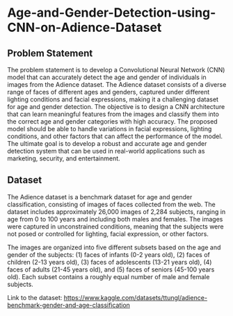 # Age-and-Gender-Detection-using-CNN-on-Adience-Dataset

## Problem Statement
The problem statement is to develop a Convolutional Neural Network (CNN) model that can accurately detect the age and gender of individuals in images from the Adience dataset. The Adience dataset consists of a diverse range of faces of different ages and genders, captured under different lighting conditions and facial expressions, making it a challenging dataset for age and gender detection. The objective is to design a CNN architecture that can learn meaningful features from the images and classify them into the correct age and gender categories with high accuracy. The proposed model should be able to handle variations in facial expressions, lighting conditions, and other factors that can affect the performance of the model. The ultimate goal is to develop a robust and accurate age and gender detection system that can be used in real-world applications such as marketing, security, and entertainment.



## Dataset
The Adience dataset is a benchmark dataset for age and gender classification, consisting of images of faces collected from the web. The dataset includes approximately 26,000 images of 2,284 subjects, ranging in age from 0 to 100 years and including both males and females. The images were captured in unconstrained conditions, meaning that the subjects were not posed or controlled for lighting, facial expression, or other factors.

The images are organized into five different subsets based on the age and gender of the subjects: (1) faces of infants (0-2 years old), (2) faces of children (2-13 years old), (3) faces of adolescents (13-21 years old), (4) faces of adults (21-45 years old), and (5) faces of seniors (45-100 years old). Each subset contains a roughly equal number of male and female subjects.

Link to the dataset: https://www.kaggle.com/datasets/ttungl/adience-benchmark-gender-and-age-classification

